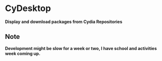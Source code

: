 # CyDesktop
**Display and download packages from Cydia Repositories**


## Note
**Development might be slow for a week or two, I have school and activities week coming up.**
